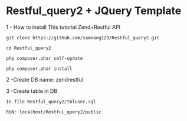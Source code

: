 # Restful_query2 + JQuery Template

1 - How to install This tutorial Zend+Restful API

    git clone https://github.com/samnang123/Restful_query2.git
    
    cd Restful_query2
    
    php composer.phar self-update
    
    php composer.phar install

2 -Create DB name: zendrestful


3 -Create table in DB

    In file Restful_query2/tbluser.sql
    
    RUN: localhost/Restful_query2/public
